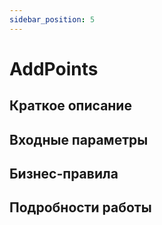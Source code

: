 ```yaml
---
sidebar_position: 5
---
```


# AddPoints

## Краткое описание

## Входные параметры

## Бизнес-правила

## Подробности работы